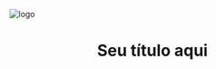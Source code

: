 ![logo](https://github.com/StagiFAM/Stagi/assets/134010018/18772bdd-8d9d-4ab8-8488-0632267001c6)

<h1 align="center"> Seu título aqui </h1>
